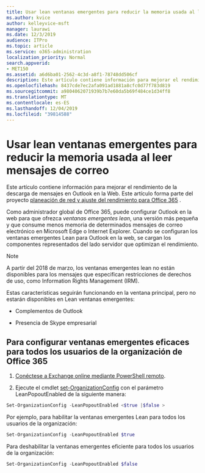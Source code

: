 ```yaml
---
title: Usar lean ventanas emergentes para reducir la memoria usada al leer mensajes de correo
ms.author: kvice
author: kelleyvice-msft
manager: laurawi
ms.date: 12/3/2019
audience: ITPro
ms.topic: article
ms.service: o365-administration
localization_priority: Normal
search.appverid:
- MET150
ms.assetid: a6d6ba01-2562-4c3d-a8f1-78748dd506cf
description: Este artículo contiene información para mejorar el rendimiento de la descarga de mensajes en Outlook en la Web.
ms.openlocfilehash: 8437cde7ec2afa091ad1881a8cfc0d77f783d819
ms.sourcegitcommit: a9804062071939b7b7e60da5b69f484ce1d34ff8
ms.translationtype: MT
ms.contentlocale: es-ES
ms.lasthandoff: 12/04/2019
ms.locfileid: "39814588"
---
```

# <a name="use-lean-popouts-to-reduce-memory-used-when-reading-mail-messages"></a>Usar lean ventanas emergentes para reducir la memoria usada al leer mensajes de correo

Este artículo contiene información para mejorar el rendimiento de la descarga de mensajes en Outlook en la Web. Este artículo forma parte del proyecto [planeación de red y ajuste del rendimiento para Office 365](https://aka.ms/tune) .
  
Como administrador global de Office 365, puede configurar Outlook en la web para que ofrezca _ventanas emergentes lean_, una versión más pequeña y que consume menos memoria de determinados mensajes de correo electrónico en Microsoft Edge o Internet Explorer. Cuando se configuran los ventanas emergentes Lean para Outlook en la web, se cargan los componentes representados del lado servidor que optimizan el rendimiento.
  
> [!NOTE]
> A partir del 2018 de marzo, los ventanas emergentes lean no están disponibles para los mensajes que especifican restricciones de derechos de uso, como Information Rights Management (IRM).
  
Estas características seguirán funcionando en la ventana principal, pero no estarán disponibles en Lean ventanas emergentes:
  
- Complementos de Outlook
  
- Presencia de Skype empresarial
  
## <a name="to-configure-lean-popouts-for-all-users-within-your-office-365-organization"></a>Para configurar ventanas emergentes eficaces para todos los usuarios de la organización de Office 365
  
1. [Conéctese a Exchange online mediante PowerShell remoto](https://technet.microsoft.com/library/jj984289%28v=exchg.150%29.aspx ).
  
2. Ejecute el cmdlet [set-OrganizationConfig](https://technet.microsoft.com/library/aa997443%28v=exchg.160%29.aspx) con el parámetro LeanPopoutEnabled de la siguiente manera:

  ```powershell
  Set-OrganizationConfig -LeanPopoutEnabled <$true |$false >
  ```

  Por ejemplo, para habilitar la ventanas emergentes Lean para todos los usuarios de la organización:
  
  ```powershell
  Set-OrganizationConfig -LeanPopoutEnabled $true
  ```

  Para deshabilitar la ventanas emergentes eficiente para todos los usuarios de la organización:

  ```powershell
  Set-OrganizationConfig -LeanPopoutEnabled $false
  ```
